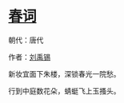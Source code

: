 # [春词](http://so.gushiwen.org/view_19032.aspx)

朝代：唐代

作者：[刘禹锡](http://so.gushiwen.org/author_197.aspx)

新妆宜面下朱楼，深锁春光一院愁。 

行到中庭数花朵，蜻蜓飞上玉搔头。

